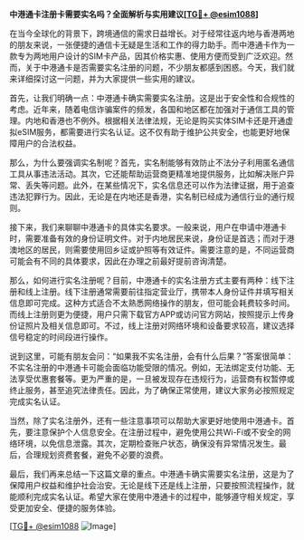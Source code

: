 **中港通卡注册卡需要实名吗？全面解析与实用建议[[TG💪+ @esim1088](https://t.me/s/esim1088)]**

在当今全球化的背景下，跨境通信的需求日益增长。对于经常往返内地与香港两地的朋友来说，一张便捷的通信卡无疑是生活和工作的得力助手。而中港通卡作为一款专为两地用户设计的SIM卡产品，因其价格实惠、使用方便而受到广泛欢迎。然而，关于中港通卡是否需要实名注册的问题，不少朋友都感到困惑。今天，我们就来详细探讨这一问题，并为大家提供一些实用的建议。

首先，让我们明确一点：中港通卡确实需要实名注册。这是出于安全性和合规性的考虑。近年来，随着电信诈骗案件的频发，各国和地区都在加强对于通信工具的管理。内地和香港也不例外。根据相关法律法规，无论是购买实体SIM卡还是开通虚拟eSIM服务，都需要进行实名认证。这不仅有助于维护公共安全，也能更好地保障用户的合法权益。

那么，为什么要强调实名制呢？首先，实名制能够有效防止不法分子利用匿名通信工具从事违法活动。其次，它还能帮助运营商更精准地提供服务，比如解决账户异常、丢失等问题。此外，在某些情况下，实名信息还可以作为法律证据，用于追查违法犯罪行为。因此，无论是在内地还是香港，实名制已经成为通信行业的通行规则。

接下来，我们来聊聊中港通卡的具体实名要求。一般来说，用户在申请中港通卡时，需要准备有效的身份证明文件。对于内地居民来说，身份证是首选；而对于港澳地区的居民，则需要使用回乡证或护照等有效证件。需要注意的是，不同运营商可能会有不同的具体要求，因此在办理之前最好提前咨询清楚。

那么，如何进行实名注册呢？目前，中港通卡的实名注册方式主要有两种：线下注册和线上注册。线下注册通常需要前往指定营业厅，携带本人身份证件并填写相关信息即可完成。这种方式适合不太熟悉网络操作的朋友，但可能会耗费较多时间。而线上注册则更为便捷，用户只需下载官方APP或访问官方网站，按照提示上传身份证照片及相关信息即可。不过，线上注册对网络环境和设备要求较高，建议选择信号稳定的时间段进行操作。

说到这里，可能有朋友会问：“如果我不实名注册，会有什么后果？”答案很简单：不实名注册的中港通卡可能会面临功能受限的情况。例如，无法绑定支付功能、无法享受优惠套餐等。更为严重的是，一旦被发现存在违规行为，运营商有权暂停或终止服务，甚至追究法律责任。因此，为了确保正常使用，建议大家务必按照规定完成实名认证。

当然，除了实名注册外，还有一些注意事项可以帮助大家更好地使用中港通卡。首先，要注意保护个人信息安全。在注册过程中，避免使用公共Wi-Fi或不安全的网络环境，以免信息泄露。其次，定期检查账户状态，确保没有异常情况发生。最后，合理规划资费套餐，避免不必要的浪费。

最后，我们再来总结一下这篇文章的重点。中港通卡确实需要实名注册，这是为了保障用户权益和维护社会治安。无论是线下还是线上注册，只要按照流程操作，就能顺利完成实名认证。希望大家在使用中港通卡的过程中，能够遵守相关规定，享受更加安全、便捷的服务体验。

[[TG💪+ @esim1088](https://t.me/s/esim1088) ![Image](https://i.postimg.cc/4NQfJmqS/Snipaste-2025-05-13-00-14-12.png)]
